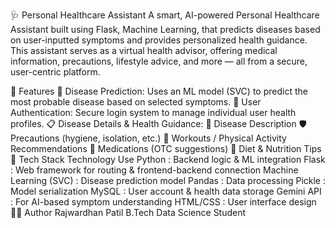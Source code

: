 🩺 Personal Healthcare Assistant
A smart, AI-powered Personal Healthcare Assistant built using Flask, Machine Learning, that predicts diseases based on user-inputted symptoms and provides personalized health guidance. This assistant serves as a virtual health advisor, offering medical information, precautions, lifestyle advice, and more — all from a secure, user-centric platform.

🚀 Features
🤖 Disease Prediction: Uses an ML model (SVC) to predict the most probable disease based on selected symptoms.
🔐 User Authentication: Secure login system to manage individual user health profiles.
📋 Disease Details & Health Guidance:
📌 Disease Description
🛡️ Precautions (hygiene, isolation, etc.)
🧘 Workouts / Physical Activity Recommendations
💊 Medications (OTC suggestions)
🍎 Diet & Nutrition Tips
🧰 Tech Stack
Technology	Use
Python :	Backend logic & ML integration
Flask :	Web framework for routing & frontend-backend connection
Machine Learning (SVC) :	Disease prediction model
Pandas :	Data processing
Pickle : Model serialization
MySQL	: User account & health data storage
Gemini API : For AI-based symptom understanding
HTML/CSS :	User interface design
👨‍💻 Author
Rajwardhan Patil
B.Tech Data Science Student
